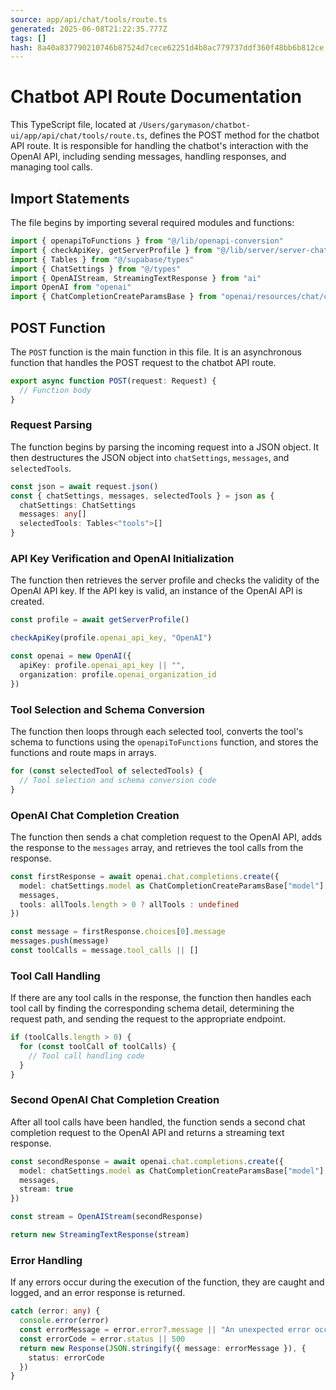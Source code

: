 ```yaml
---
source: app/api/chat/tools/route.ts
generated: 2025-06-08T21:22:35.777Z
tags: []
hash: 8a40a837790210746b87524d7cece62251d4b8ac779737ddf360f48bb6b812ce
---
```


# Chatbot API Route Documentation

This TypeScript file, located at `/Users/garymason/chatbot-ui/app/api/chat/tools/route.ts`, defines the POST method for the chatbot API route. It is responsible for handling the chatbot's interaction with the OpenAI API, including sending messages, handling responses, and managing tool calls.

## Import Statements

The file begins by importing several required modules and functions:

```ts
import { openapiToFunctions } from "@/lib/openapi-conversion"
import { checkApiKey, getServerProfile } from "@/lib/server/server-chat-helpers"
import { Tables } from "@/supabase/types"
import { ChatSettings } from "@/types"
import { OpenAIStream, StreamingTextResponse } from "ai"
import OpenAI from "openai"
import { ChatCompletionCreateParamsBase } from "openai/resources/chat/completions.mjs"
```

## POST Function

The `POST` function is the main function in this file. It is an asynchronous function that handles the POST request to the chatbot API route.

```ts
export async function POST(request: Request) {
  // Function body
}
```

### Request Parsing

The function begins by parsing the incoming request into a JSON object. It then destructures the JSON object into `chatSettings`, `messages`, and `selectedTools`.

```ts
const json = await request.json()
const { chatSettings, messages, selectedTools } = json as {
  chatSettings: ChatSettings
  messages: any[]
  selectedTools: Tables<"tools">[]
}
```

### API Key Verification and OpenAI Initialization

The function then retrieves the server profile and checks the validity of the OpenAI API key. If the API key is valid, an instance of the OpenAI API is created.

```ts
const profile = await getServerProfile()

checkApiKey(profile.openai_api_key, "OpenAI")

const openai = new OpenAI({
  apiKey: profile.openai_api_key || "",
  organization: profile.openai_organization_id
})
```

### Tool Selection and Schema Conversion

The function then loops through each selected tool, converts the tool's schema to functions using the `openapiToFunctions` function, and stores the functions and route maps in arrays.

```ts
for (const selectedTool of selectedTools) {
  // Tool selection and schema conversion code
}
```

### OpenAI Chat Completion Creation

The function then sends a chat completion request to the OpenAI API, adds the response to the `messages` array, and retrieves the tool calls from the response.

```ts
const firstResponse = await openai.chat.completions.create({
  model: chatSettings.model as ChatCompletionCreateParamsBase["model"],
  messages,
  tools: allTools.length > 0 ? allTools : undefined
})

const message = firstResponse.choices[0].message
messages.push(message)
const toolCalls = message.tool_calls || []
```

### Tool Call Handling

If there are any tool calls in the response, the function then handles each tool call by finding the corresponding schema detail, determining the request path, and sending the request to the appropriate endpoint.

```ts
if (toolCalls.length > 0) {
  for (const toolCall of toolCalls) {
    // Tool call handling code
  }
}
```

### Second OpenAI Chat Completion Creation

After all tool calls have been handled, the function sends a second chat completion request to the OpenAI API and returns a streaming text response.

```ts
const secondResponse = await openai.chat.completions.create({
  model: chatSettings.model as ChatCompletionCreateParamsBase["model"],
  messages,
  stream: true
})

const stream = OpenAIStream(secondResponse)

return new StreamingTextResponse(stream)
```

### Error Handling

If any errors occur during the execution of the function, they are caught and logged, and an error response is returned.

```ts
catch (error: any) {
  console.error(error)
  const errorMessage = error.error?.message || "An unexpected error occurred"
  const errorCode = error.status || 500
  return new Response(JSON.stringify({ message: errorMessage }), {
    status: errorCode
  })
}
```